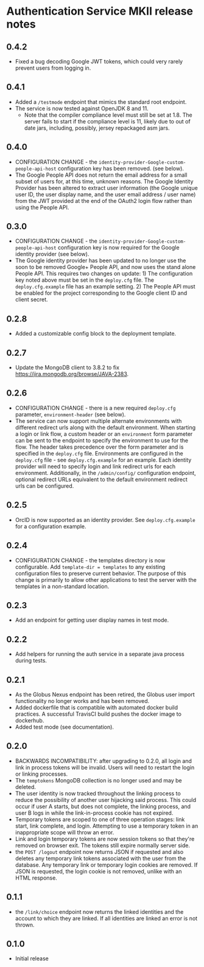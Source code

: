 Authentication Service MKII release notes
=========================================

0.4.2
-----

* Fixed a bug decoding Google JWT tokens, which could very rarely prevent users from
  logging in.

0.4.1
-----

* Added a `/testmode` endpoint that mimics the standard root endpoint.
* The service is now tested against OpenJDK 8 and 11.
  * Note that the compiler compliance level must still be set at 1.8. The server fails to
    start if the compliance level is 11, likely due to out of date jars, including, possibly,
    jersey repackaged asm jars.

0.4.0
-----
* CONFIGURATION CHANGE - the `identity-provider-Google-custom-people-api-host`
  configuration key has been removed. (see below).
* The Google People API does not return the email address for a small subset of users for,
  at this time, unknown reasons. The Google Identity Provider has been altered to extract
  user information (the Google unique user ID, the user display name, and the user email address /
  user name) from the JWT provided at the end of the OAuth2 login flow rather than using the
  People API.

0.3.0
-----
* CONFIGURATION CHANGE - the `identity-provider-Google-custom-people-api-host`
  configuration key is now required for the Google identity provider (see below).
* The Google identity provider has been updated to no longer use the soon to be removed
  Google+ People API, and now uses the stand alone People API. This requires two changes on 
  update: 1) The configuration key noted above must be set in the `deploy.cfg` file. The
  `deploy.cfg.example` file has an example setting. 2) The People API must be enabled
  for the project corresponding to the Google client ID and client secret.

0.2.8
-----
* Added a customizable config block to the deployment template.

0.2.7
-----
* Update the MongoDB client to 3.8.2 to fix https://jira.mongodb.org/browse/JAVA-2383.

0.2.6
-----
* CONFIGURATION CHANGE - there is a new required `deploy.cfg` parameter, `environment-header`
  (see below).
* The service can now support multiple alternate environments with different redirect urls
  along with the default environment.
  When starting a login or link flow, a custom header or an `environment` form parameter can
  be sent to the endpoint to specify the environment to use for the flow. The header takes
  precedence over the form parameter and is specified in the `deploy.cfg` file.
  Environments are configured in the `deploy.cfg` file - see `deploy.cfg.example` for an
  example. Each identity provider will need to specify login and link redirect urls for each
  environment. Additionally, in the `/admin/config/` configuration endpoint, optional redirect
  URLs equivalent to the default environment redirect urls can be configured.

0.2.5
-----
* OrcID is now supported as an identity provider. See `deploy.cfg.example` for a
  configuration example.

0.2.4
-----
* CONFIGURATION CHANGE - the templates directory is now configurable. Add
  `template-dir = templates` to any existing configuration files to preserve current
  behavior. The purpose of this change is primarily to allow other applications to
  test the server with the templates in a non-standard location.

0.2.3
-----
* Add an endpoint for getting user display names in test mode.

0.2.2
-----
* Add helpers for running the auth service in a separate java process during tests.

0.2.1
-----

* As the Globus Nexus endpoint has been retired, the Globus user import functionality no longer
  works and has been removed.
* Added dockerfile that is compatible with automated docker build practices. A successful
  TravisCI build pushes the docker image to dockerhub.
* Added test mode (see documentation).

0.2.0
-----

* BACKWARDS INCOMPATIBILITY: after upgrading to 0.2.0, all login and link in process tokens will
  be invalid. Users will need to restart the login or linking processes.
* The `temptokens` MongoDB collection is no longer used and may be deleted.
* The user identity is now tracked throughout the linking process to reduce the possibility
  of another user hijacking said process. This could occur if user A starts, but does not complete,
  the linking process, and user B logs in while the link-in-process cookie has not expired.
* Temporary tokens are scoped to one of three operation stages: link start, link complete,
  and login. Attempting to use a temporary token in an inappropriate scope will throw an error.
* Link and login temporary tokens are now session tokens so that they're removed on browser exit.
  The tokens still expire normally server side.
* the `POST /logout` endpoint now returns JSON if requested and also deletes any temporary link
  tokens associated with the user from the database. Any temporary link or temporary login
  cookies are removed. If JSON is requested, the login cookie is not removed, unlike with an
  HTML response.
  
0.1.1
-----

* the `/link/choice` endpoint now returns the linked identities and the account to which they are
  linked. If all identities are linked an error is not thrown.

0.1.0
-----

* Initial release
